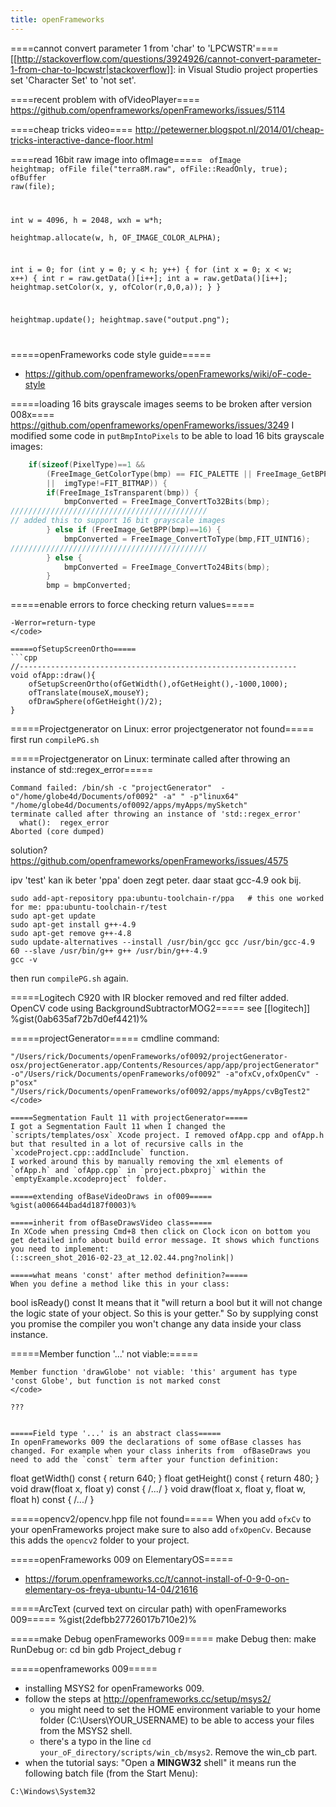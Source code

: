 ```yaml
---
title: openFrameworks
---
```


====cannot convert parameter 1 from 'char' to 'LPCWSTR'====
[[http://stackoverflow.com/questions/3924926/cannot-convert-parameter-1-from-char-to-lpcwstr|stackoverflow]]: in Visual Studio project properties set 'Character Set' to 'not set'.

====recent problem with ofVideoPlayer====
https://github.com/openframeworks/openFrameworks/issues/5114

====cheap tricks video====
http://petewerner.blogspot.nl/2014/01/cheap-tricks-interactive-dance-floor.html

====read 16bit raw image into ofImage=====
<code cpp>
ofImage heightmap;
ofFile file("terra8M.raw", ofFile::ReadOnly, true);
ofBuffer raw(file);

int w = 4096, h = 2048, wxh = w*h;    
heightmap.allocate(w, h, OF_IMAGE_COLOR_ALPHA);

int i = 0;
for (int y = 0; y < h; y++) {
  for (int x = 0; x < w; x++) {
    int r = raw.getData()[i++];
    int a = raw.getData()[i++];
    heightmap.setColor(x, y, ofColor(r,0,0,a));
  }
}

heightmap.update();
heightmap.save("output.png");

</code>

=====openFrameworks code style guide=====
* https://github.com/openframeworks/openFrameworks/wiki/oF-code-style

=====loading 16 bits grayscale images seems to be broken after version 008x====
https://github.com/openframeworks/openFrameworks/issues/3249
I modified some code in `putBmpIntoPixels` to be able to load 16 bits grayscale images:

```cpp
	if(sizeof(PixelType)==1 &&
		(FreeImage_GetColorType(bmp) == FIC_PALETTE || FreeImage_GetBPP(bmp) < 8
		||  imgType!=FIT_BITMAP)) {
		if(FreeImage_IsTransparent(bmp)) {
			bmpConverted = FreeImage_ConvertTo32Bits(bmp);
////////////////////////////////////////////
// added this to support 16 bit grayscale images
		} else if (FreeImage_GetBPP(bmp)==16) {                     
			bmpConverted = FreeImage_ConvertToType(bmp,FIT_UINT16); 
////////////////////////////////////////////
		} else {
			bmpConverted = FreeImage_ConvertTo24Bits(bmp);
		}
		bmp = bmpConverted;
```

=====enable errors to force checking return values=====
```
-Werror=return-type
</code>

=====ofSetupScreenOrtho=====
```cpp
//--------------------------------------------------------------
void ofApp::draw(){
	ofSetupScreenOrtho(ofGetWidth(),ofGetHeight(),-1000,1000);
	ofTranslate(mouseX,mouseY);
	ofDrawSphere(ofGetHeight()/2);
}
```

=====Projectgenerator on Linux: error projectgenerator not found=====
first run `compilePG.sh`

=====Projectgenerator on Linux: terminate called after throwing an instance of std::regex_error=====
```
Command failed: /bin/sh -c "projectGenerator"  -o"/home/globe4d/Documents/of0092" -a" " -p"linux64" "/home/globe4d/Documents/of0092/apps/myApps/mySketch"
terminate called after throwing an instance of 'std::regex_error'
  what():  regex_error
Aborted (core dumped)
```
solution? https://github.com/openframeworks/openFrameworks/issues/4575

ipv 'test' kan ik beter 'ppa' doen zegt peter. daar staat gcc-4.9 ook bij.
```
sudo add-apt-repository ppa:ubuntu-toolchain-r/ppa   # this one worked for me: ppa:ubuntu-toolchain-r/test
sudo apt-get update
sudo apt-get install g++-4.9
sudo apt-get remove g++-4.8
sudo update-alternatives --install /usr/bin/gcc gcc /usr/bin/gcc-4.9 60 --slave /usr/bin/g++ g++ /usr/bin/g++-4.9
gcc -v
```
then run `compilePG.sh` again.

=====Logitech C920 with IR blocker removed and red filter added. OpenCV code using BackgroundSubtractorMOG2=====
see [[logitech]]
%gist(0ab635af72b7d0ef4421)%

=====projectGenerator=====
cmdline command:
```
"/Users/rick/Documents/openFrameworks/of0092/projectGenerator-osx/projectGenerator.app/Contents/Resources/app/app/projectGenerator"  -o"/Users/rick/Documents/openFrameworks/of0092" -a"ofxCv,ofxOpenCv" -p"osx" "/Users/rick/Documents/openFrameworks/of0092/apps/myApps/cvBgTest2"
</code>

=====Segmentation Fault 11 with projectGenerator=====
I got a Segmentation Fault 11 when I changed the `scripts/templates/osx` Xcode project. I removed ofApp.cpp and ofApp.h but that resulted in a lot of recursive calls in the `xcodeProject.cpp::addInclude` function.
I worked around this by manually removing the xml elements of `ofApp.h` and `ofApp.cpp` in `project.pbxproj` within the `emptyExample.xcodeproject` folder.

=====extending ofBaseVideoDraws in of009=====
%gist(a006644bad4d187f0003)%

=====inherit from ofBaseDrawsVideo class=====
In XCode when pressing Cmd+8 then click on Clock icon on bottom you get detailed info about build error message. It shows which functions you need to implement:
(::screen_shot_2016-02-23_at_12.02.44.png?nolink|)

=====what means 'const' after method definition?=====
When you define a method like this in your class:
```
bool isReady() const
</code>
It means that it "will return a bool but it will not change the logic state of your object. So this is your getter."
So by supplying const you promise the compiler you won't change any data inside your class instance.


=====Member function '...' not viable:=====
```
Member function 'drawGlobe' not viable: 'this' argument has type 'const Globe', but function is not marked const
</code>

???


=====Field type '...' is an abstract class=====
In openFrameworks 009 the declarations of some ofBase classes has changed. For example when your class inherits from  ofBaseDraws you need to add the `const` term after your function definition:
```
  float getWidth() const { return 640; }
  float getHeight() const { return 480; }
  void draw(float x, float y) const { /*...*/ }
  void draw(float x, float y, float w, float h) const { /*...*/ }
</code>

=====opencv2/opencv.hpp file not found=====
When you add `ofxCv` to your openFrameworks project make sure to also add `ofxOpenCv`. Because this adds the `opencv2` folder to your project.

=====openFrameworks 009 on ElementaryOS=====
* https://forum.openframeworks.cc/t/cannot-install-of-0-9-0-on-elementary-os-freya-ubuntu-14-04/21616

=====ArcText (curved text on circular path) with openFrameworks 009=====
%gist(2defbb27726017b710e2)%

=====make Debug openFrameworks 009=====
  make Debug
then:
  make RunDebug
or:
  cd bin
  gdb Project_debug
  r
 

=====openframeworks 009=====
* installing MSYS2 for openFrameworks 009.
* follow the steps at http://openframeworks.cc/setup/msys2/
  * you might need to set the HOME environment variable to your home folder (C:\Users\YOUR_USERNAME) to be able to access your files from the MSYS2 shell.
  * there's a typo in the line `cd your_oF_directory/scripts/win_cb/msys2`. Remove the win_cb part.
* when the tutorial says: "Open a **MINGW32** shell" it means run the following batch file (from the Start Menu):
```
C:\Windows\System32